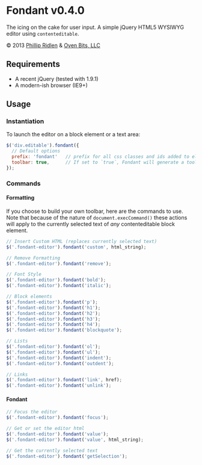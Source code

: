 # Fondant v0.4.0

The icing on the cake for user input. A simple jQuery HTML5 WYSIWYG editor
using `contenteditable`.

&copy; 2013 [Phillip Ridlen][1] & [Oven Bits, LLC][2]

  [1]: http://phillipridlen.com
  [2]: http://ovenbits.com

## Requirements

* A recent jQuery (tested with 1.9.1)
* A modern-ish browser (IE9+)

## Usage

### Instantiation

To launch the editor on a block element or a text area:

```javascript
$('div.editable').fondant({
  // Default options
  prefix: 'fondant'   // prefix for all css classes and ids added to elements generated by Fondant
  toolbar: true,      // If set to `true`, Fondant will generate a toolbar.
});
```

### Commands

#### Formatting

If you choose to build your own toolbar, here are the commands to use. Note that because of the
nature of `document.execCommand()` these actions will apply to the currently selected text of _any_
contenteditable block element.

```javascript
// Insert Custom HTML (replaces currently selected text)
$('.fondant-editor').fondant('custom', html_string);

// Remove Formatting
$('.fondant-editor').fondant('remove');

// Font Style
$('.fondant-editor').fondant('bold');
$('.fondant-editor').fondant('italic');

// Block elements
$('.fondant-editor').fondant('p');
$('.fondant-editor').fondant('h1');
$('.fondant-editor').fondant('h2');
$('.fondant-editor').fondant('h3');
$('.fondant-editor').fondant('h4');
$('.fondant-editor').fondant('blockquote');

// Lists
$('.fondant-editor').fondant('ol');
$('.fondant-editor').fondant('ul');
$('.fondant-editor').fondant('indent');
$('.fondant-editor').fondant('outdent');

// Links
$('.fondant-editor').fondant('link', href);
$('.fondant-editor').fondant('unlink');
```

#### Fondant

```javascript
// Focus the editor
$('.fondant-editor').fondant('focus');

// Get or set the editor html
$('.fondant-editor').fondant('value');
$('.fondant-editor').fondant('value', html_string);

// Get the currently selected text
$('.fondant-editor').fondant('getSelection');
```

